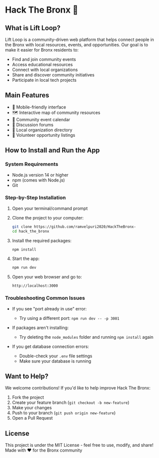 # Hack The Bronx 🌟

## What is Lift Loop?

Lift Loop is a community-driven web platform that helps connect people in the Bronx with local resources, events, and opportunities. Our goal is to make it easier for Bronx residents to:
- Find and join community events
- Access educational resources
- Connect with local organizations
- Share and discover community initiatives
- Participate in local tech projects

## Main Features

- 📱 Mobile-friendly interface
- 🗺️ Interactive map of community resources
- 📅 Community event calendar
- 💬 Discussion forums
- 📢 Local organization directory
- 🤝 Volunteer opportunity listings

## How to Install and Run the App

### System Requirements
- Node.js version 14 or higher
- npm (comes with Node.js)
- Git

### Step-by-Step Installation

1. Open your terminal/command prompt

2. Clone the project to your computer:
   ```sh
   git clone https://github.com/ramvelpuri2020/HackTheBronx-
   cd hack_the_bronx
   ```

3. Install the required packages:
   ```sh
   npm install
   ```
5. Start the app:
   ```sh
   npm run dev
   ```

6. Open your web browser and go to:
   ```
   http://localhost:3000
   ```

### Troubleshooting Common Issues

- If you see "port already in use" error:
  - Try using a different port: `npm run dev -- -p 3001`
  
- If packages aren't installing:
  - Try deleting the `node_modules` folder and running `npm install` again
  
- If you get database connection errors:
  - Double-check your `.env` file settings
  - Make sure your database is running

## Want to Help?

We welcome contributions! If you'd like to help improve Hack The Bronx:

1. Fork the project
2. Create your feature branch (`git checkout -b new-feature`)
3. Make your changes
4. Push to your branch (`git push origin new-feature`)
5. Open a Pull Request

## License

This project is under the MIT License - feel free to use, modify, and share! 
Made with ❤️ for the Bronx community 

